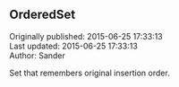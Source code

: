 ## OrderedSet  
Originally published: 2015-06-25 17:33:13  
Last updated: 2015-06-25 17:33:13  
Author: Sander   
  
Set that remembers original insertion order.